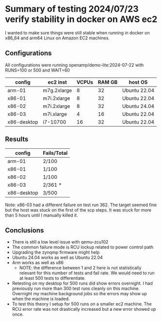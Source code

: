 # Summary of testing 2024/07/23 verify stability in docker on AWS ec2

I wanted to make sure things were still stable when running in docker on 
x86_64 and arm64 Linux on Amazon EC2 machines.

## Configurations

All configurations were running openamp/demo-lite:2024-07-22
with RUNS=100 or 500 and WAIT=60

| config      | ec2 inst    | VCPUs  | RAM GB | host OS         |
| ------      | --          | --     | --     | --              |
| arm-01      | m7g.2xlarge | 8      |  32    | Ubuntu 22.04    |
| x86-01      | m7i.2xlarge | 8      |  32    | Ubuntu 22.04    |
| x86-02      | m7i.2xlarge | 8      |  32    | Ubuntu 24.04    |
| x86-03      | m7i.xlarge  | 4      |  16    | Ubuntu 22.04    |
| x86-desktop | i7-10700    | 16     |  32    | Ubuntu 22.04    |

## Results

| config      | Fails/Total |
| ------      | ----------- |
| arm-01      |    2/100    |
| x86-01      |    1/100    |
| x86-02      |    1/100    |
| x86-03      |    2/361 *  |
| x86-desktop |    3/500    |

Note: x86-03 had a different failure on test run 362.  The target seemed fine
but the host was stuck on the first of the scp steps.  It was stuck for more
than 5 hours until I manually killed it.

## Conclusions
* There is still a low level issue with qemu-zcu102
* The common failure mode is RCU lockup related to power control path
* Upgrading the zynqmp firmware might help
* Ubuntu 24.04 works as well as Ubuntu 22.04
* Arm works as well as x86
  * NOTE: the difference between 1 and 2 here is not statistically relevant for 
  this number of tests and fail rate. We would need to run at least 500 tests
  to differentiate.
* Retesting on my desktop for 500 runs did show errors overnight.  I had
previously run more than 300 test runs cleanly on this machine.  Overnight my
machine background jobs so the errors may show up when the machine is loaded.
* To test this theory I setup for 500 runs on a smaller ec2 machine.  The RCU
error rate was not drastically increased but a new error showed up once.
